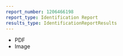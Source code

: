 ```yaml
---
report_number: 1206466198
report_type: Identification Report
results_type: IdentificationReportResults
---
```


* PDF
* Image
